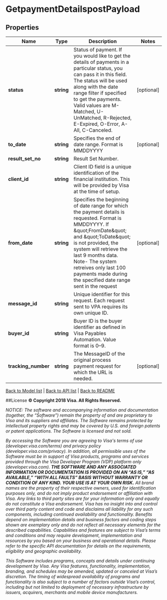 # GetpaymentDetailspostPayload

## Properties
Name | Type | Description | Notes
------------ | ------------- | ------------- | -------------
**status** | **string** | Status of payment.  If you would like to get the details of payments in a particular status, you can pass it in this field.  The status will be used along with the date range filter if specified to get the payments.   Valid values are M-Matched, U- UnMatched, R-Rejected, E-Expired, O-Error, A-All, C-Canceled. | [optional] 
**to_date** | **string** | Specifies the end of date range. Format is MMDDYYYY | [optional] 
**result_set_no** | **string** | Result Set Number. | 
**client_id** | **string** | Client ID field is a unique identification of the financial institution. This will be provided by Visa at the time of setup. | 
**from_date** | **string** | Specifies the beginning of date range for which the payment details is requested. Format is MMDDYYYY. If \&quot;FromDate\&quot; and \&quot;ToDate\&quot; is not provided, the system will retrieve the last 9 months data. Note-  The system retreives only last 100 payments made during the specified date range sent in the request | [optional] 
**message_id** | **string** | Unique identifier for this request.  Each request sent to VPA requires its own unique ID. | 
**buyer_id** | **string** | Buyer ID is the buyer identifier as defined in Visa Payables Automation. Value format is 0–9. | 
**tracking_number** | **string** | The MessageID of the original process payment request for which the URL is needed. | [optional] 

[Back to Model list](../../README.md#documentation-for-models)   |   [Back to API list](../../README.md#documentation-for-api-endpoints)   |   [Back to README](../../README.md)



##License
**© Copyright 2018 Visa. All Rights Reserved.**

*NOTICE: The software and accompanying information and documentation (together, the “Software”) remain the property of
and are proprietary to Visa and its suppliers and affiliates. The Software remains protected by intellectual property
rights and may be covered by U.S. and foreign patents or patent applications. The Software is licensed and not sold.*

*By accessing the Software you are agreeing to Visa's terms of use (developer.visa.com/terms) and privacy policy (developer.visa.com/privacy).
In addition, all permissible uses of the Software must be in support of Visa products, programs and services provided
through the Visa Developer Program (VDP) platform only (developer.visa.com). **THE SOFTWARE AND ANY ASSOCIATED
INFORMATION OR DOCUMENTATION IS PROVIDED ON AN “AS IS,” “AS AVAILABLE,” “WITH ALL FAULTS” BASIS WITHOUT WARRANTY OR
CONDITION OF ANY KIND. YOUR USE IS AT YOUR OWN RISK.** All brand names are the property of their respective owners, used for identification purposes only, and do not imply
product endorsement or affiliation with Visa. Any links to third party sites are for your information only and equally
do not constitute a Visa endorsement. Visa has no insight into and control over third party content and code and disclaims
all liability for any such components, including continued availability and functionality. Benefits depend on implementation
details and business factors and coding steps shown are exemplary only and do not reflect all necessary elements for the
described capabilities. Capabilities and features are subject to Visa’s terms and conditions and may require development,
implementation and resources by you based on your business and operational details. Please refer to the specific
API documentation for details on the requirements, eligibility and geographic availability.*

*This Software includes programs, concepts and details under continuing development by Visa. Any Visa features,
functionality, implementation, branding, and schedules may be amended, updated or canceled at Visa’s discretion.
The timing of widespread availability of programs and functionality is also subject to a number of factors outside Visa’s control,
including but not limited to deployment of necessary infrastructure by issuers, acquirers, merchants and mobile device manufacturers.*